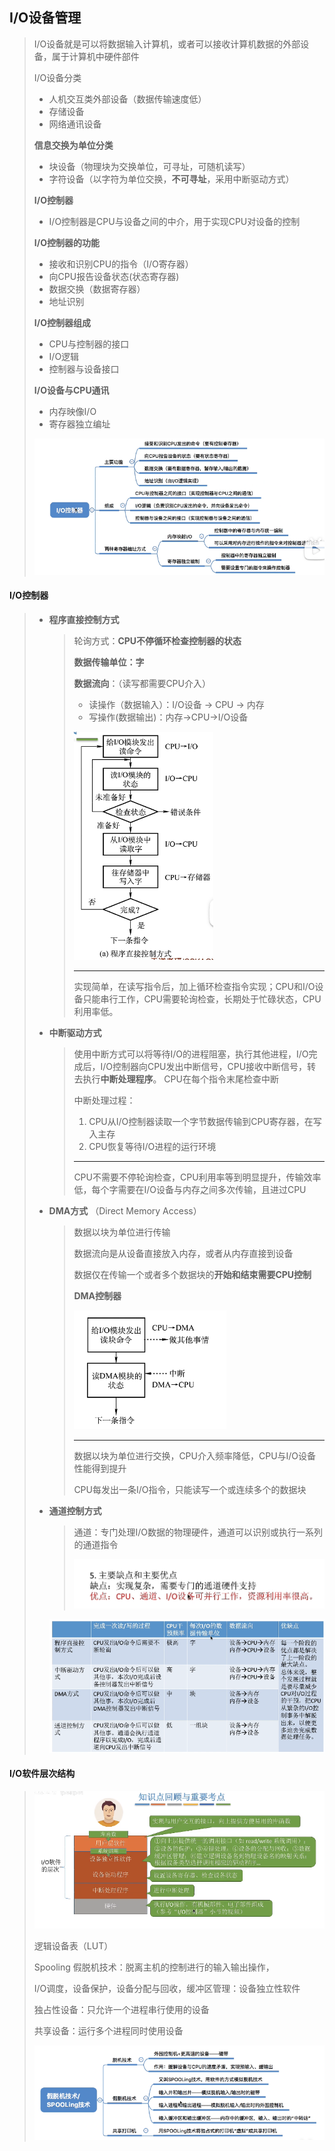 ## I/O设备管理

> I/O设备就是可以将数据输入计算机，或者可以接收计算机数据的外部设备，属于计算机中硬件部件
>
> I/O设备分类
>
> - 人机交互类外部设备（数据传输速度低）
> - 存储设备
> - 网络通讯设备
>
> **信息交换为单位分类**
>
> - 块设备（物理块为交换单位，可寻址，可随机读写）
> - 字符设备（以字符为单位交换，**不可寻址**，采用中断驱动方式）
>
> **I/O控制器**
>
> - I/O控制器是CPU与设备之间的中介，用于实现CPU对设备的控制
>
> **I/O控制器的功能**
>
> - 接收和识别CPU的指令（I/O寄存器）
> - 向CPU报告设备状态(状态寄存器)
> - 数据交换（数据寄存器）
> - 地址识别
>
> **I/O控制器组成**
>
> - CPU与控制器的接口
> - I/O逻辑
> - 控制器与设备接口
>
> **I/O设备与CPU通讯**
>
> - 内存映像I/O
> - 寄存器独立编址
>
> ![image-20220409233405365](../assets/image-20220409233405365.png) 
>
>  

#### **I/O控制器**

> - **程序直接控制方式**
>
>   > 轮询方式：**CPU不停循环检查控制器的状态**  
>   >
>   > **数据传输单位：字**
>   >
>   > **数据流向**：（读写都需要CPU介入）
>   >
>   > - 读操作（数据输入）：I/O设备 -> CPU -> 内存
>   > - 写操作(数据输出)：内存->CPU->I/O设备
>   >
>   > ![image-20220409233946645](../assets/image-20220409233946645.png) 
>   >
>   > ---
>   >
>   > 实现简单，在读写指令后，加上循环检查指令实现；CPU和I/O设备只能串行工作，CPU需要轮询检查，长期处于忙碌状态，CPU利用率低。
>
> - **中断驱动方式**
>
>   > 使用中断方式可以将等待I/O的进程阻塞，执行其他进程，I/O完成后，I/O控制器向CPU发出中断信号，CPU接收中断信号，转去执行**中断处理程序**。 CPU在每个指令末尾检查中断
>   >
>   > 中断处理过程：
>   >
>   > 1. CPU从I/O控制器读取一个字节数据传输到CPU寄存器，在写入主存
>   > 2. CPU恢复等待I/O进程的运行环境
>   >
>   > ---
>   >
>   > CPU不需要不停轮询检查，CPU利用率等到明显提升，传输效率低，每个字需要在I/O设备与内存之间多次传输，且进过CPU
>
> - **DMA方式** （Direct Memory Access）
>
>   > 数据以块为单位进行传输
>   >
>   > 数据流向是从设备直接放入内存，或者从内存直接到设备
>   >
>   > 数据仅在传输一个或者多个数据块的**开始和结束需要CPU控制**
>   >
>   > **DMA控制器**
>   >
>   > ![image-20220410001058656](../assets/image-20220410001058656.png) 
>   >
>   > ---
>   >
>   > 数据以块为单位进行交换，CPU介入频率降低，CPU与I/O设备性能得到提升
>   >
>   > CPU每发出一条I/O指令，只能读写一个或连续多个的数据块
>
> - **通道控制方式**
>
>   > 通道：专门处理I/O数据的物理硬件，通道可以识别或执行一系列的通道指令
>   >
>   > ![image-20220410001728904](../assets/image-20220410001728904.png) 
>
>   ![image-20220410001748877](../assets/image-20220410001748877.png) 

#### **I/O软件层次结构**

> ![image-20220410003629464](../assets/image-20220410003629464.png)  
>
> 逻辑设备表（LUT）
>
> Spooling 假脱机技术：脱离主机的控制进行的输入输出操作，
>
> I/O调度，设备保护，设备分配与回收，缓冲区管理：设备独立性软件
>
> 独占性设备：只允许一个进程串行使用的设备
>
> 共享设备：运行多个进程同时使用设备
>
> ![image-20220410004902863](../assets/image-20220410004902863.png) 

